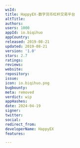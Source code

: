 ```yaml
---
wsId: 
title: HappyEX-数字货币杠杆交易平台
altTitle: 
authors: 
users: 1000
appId: io.biqihuo
appCountry: 
released: 2019-08-21
updated: 2019-08-21
version: '1.0'
stars: 2.7
ratings: 
reviews: 
website: 
repository: 
issue: 
icon: io.biqihuo.png
bugbounty: 
meta: removed
verdict: wip
appHashes: 
date: 2024-04-19
signer: 
twitter: 
social: 
redirect_from: 
developerName: HappyEX
features: 

---
```


